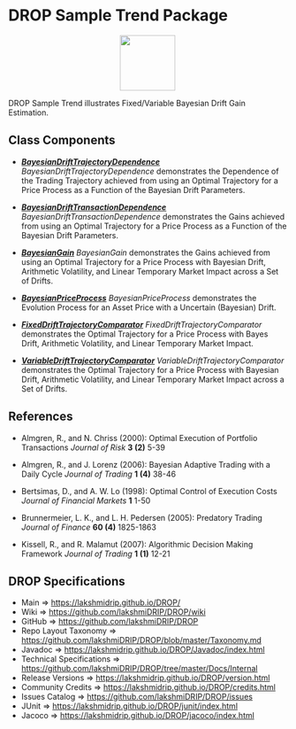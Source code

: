 # DROP Sample Trend Package

<p align="center"><img src="https://github.com/lakshmiDRIP/DROP/blob/master/DRIP_Logo.gif?raw=true" width="100"></p>

DROP Sample Trend illustrates Fixed/Variable Bayesian Drift Gain Estimation.


## Class Components

 * [***BayesianDriftTrajectoryDependence***](https://github.com/lakshmiDRIP/DROP/tree/master/src/main/java/org/drip/sample/trend/BayesianDriftTrajectoryDependence.java)
 <i>BayesianDriftTrajectoryDependence</i> demonstrates the Dependence of the Trading Trajectory achieved from using an Optimal Trajectory for a Price Process as a Function of the Bayesian Drift Parameters.

 * [***BayesianDriftTransactionDependence***](https://github.com/lakshmiDRIP/DROP/tree/master/src/main/java/org/drip/sample/trend/BayesianDriftTransactionDependence.java)
 <i>BayesianDriftTransactionDependence</i> demonstrates the Gains achieved from using an Optimal Trajectory for a Price Process as a Function of the Bayesian Drift Parameters.

 * [***BayesianGain***](https://github.com/lakshmiDRIP/DROP/tree/master/src/main/java/org/drip/sample/trend/BayesianGain.java)
 <i>BayesianGain</i> demonstrates the Gains achieved from using an Optimal Trajectory for a Price Process with Bayesian Drift, Arithmetic Volatility, and Linear Temporary Market Impact across a Set of Drifts.

 * [***BayesianPriceProcess***](https://github.com/lakshmiDRIP/DROP/tree/master/src/main/java/org/drip/sample/trend/BayesianPriceProcess.java)
 <i>BayesianPriceProcess</i> demonstrates the Evolution Process for an Asset Price with a Uncertain (Bayesian) Drift.

 * [***FixedDriftTrajectoryComparator***](https://github.com/lakshmiDRIP/DROP/tree/master/src/main/java/org/drip/sample/trend/FixedDriftTrajectoryComparator.java)
 <i>FixedDriftTrajectoryComparator</i> demonstrates the Optimal Trajectory for a Price Process with Bayes Drift, Arithmetic Volatility, and Linear Temporary Market Impact.

 * [***VariableDriftTrajectoryComparator***](https://github.com/lakshmiDRIP/DROP/tree/master/src/main/java/org/drip/sample/trend/VariableDriftTrajectoryComparator.java)
 <i>VariableDriftTrajectoryComparator</i> demonstrates the Optimal Trajectory for a Price Process with Bayesian Drift, Arithmetic Volatility, and Linear Temporary Market Impact across a Set of Drifts.


## References

 * Almgren, R., and N. Chriss (2000): Optimal Execution of Portfolio Transactions <i>Journal of Risk</i> <b>3 (2)</b> 5-39

 * Almgren, R., and J. Lorenz (2006): Bayesian Adaptive Trading with a Daily Cycle <i>Journal of Trading</i> <b>1 (4)</b> 38-46

 * Bertsimas, D., and A. W. Lo (1998): Optimal Control of Execution Costs <i>Journal of Financial Markets</i> <b>1</b> 1-50

 * Brunnermeier, L. K., and L. H. Pedersen (2005): Predatory Trading <i>Journal of Finance</i> <b>60 (4)</b> 1825-1863

 * Kissell, R., and R. Malamut (2007): Algorithmic Decision Making Framework <i>Journal of Trading</i> <b>1 (1)</b> 12-21


## DROP Specifications

 * Main                     => https://lakshmidrip.github.io/DROP/
 * Wiki                     => https://github.com/lakshmiDRIP/DROP/wiki
 * GitHub                   => https://github.com/lakshmiDRIP/DROP
 * Repo Layout Taxonomy     => https://github.com/lakshmiDRIP/DROP/blob/master/Taxonomy.md
 * Javadoc                  => https://lakshmidrip.github.io/DROP/Javadoc/index.html
 * Technical Specifications => https://github.com/lakshmiDRIP/DROP/tree/master/Docs/Internal
 * Release Versions         => https://lakshmidrip.github.io/DROP/version.html
 * Community Credits        => https://lakshmidrip.github.io/DROP/credits.html
 * Issues Catalog           => https://github.com/lakshmiDRIP/DROP/issues
 * JUnit                    => https://lakshmidrip.github.io/DROP/junit/index.html
 * Jacoco                   => https://lakshmidrip.github.io/DROP/jacoco/index.html
